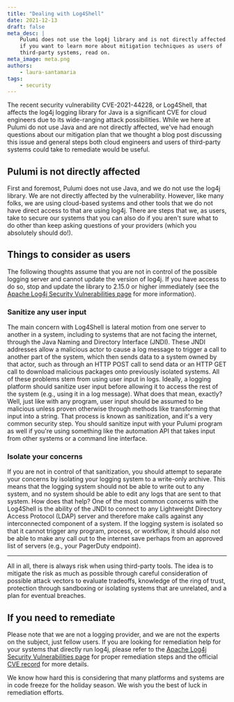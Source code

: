 ```yaml
---
title: "Dealing with Log4Shell"
date: 2021-12-13
draft: false
meta_desc: |
    Pulumi does not use the log4j library and is not directly affected. However,
    if you want to learn more about mitigation techniques as users of
    third-party systems, read on.
meta_image: meta.png
authors:
    - laura-santamaria
tags:
    - security
---
```


The recent security vulnerability CVE-2021-44228, or Log4Shell, that affects the
log4j logging library for Java is a significant CVE for cloud engineers due to
its wide-ranging attack possibilities. While we here at Pulumi do not use Java
and are not directly affected, we've had enough questions about our mitigation
plan that we thought a blog post discussing this issue and general steps both
cloud engineers and users of third-party systems could take to remediate would
be useful.

<!-- more -->

## Pulumi is not directly affected

First and foremost, Pulumi does not use Java, and we do not use the log4j
library. We are not directly affected by the vulnerability. However, like many
folks, we are using cloud-based systems and other tools that we do not have
direct access to that are using log4j. There are steps that we, as users, take
to secure our systems that you can also do if you aren't sure what to do other
than keep asking questions of your providers (which you absolutely should do!).

## Things to consider as users

The following thoughts assume that you are not in control of the possible
logging server and cannot update the version of log4j. If you have access to do
so, stop and update the library to 2.15.0 or higher immediately (see the [Apache
Log4j Security Vulnerabilities
page](https://logging.apache.org/log4j/2.x/security.html) for more information).

### Sanitize any user input

The main concern with Log4Shell is lateral motion from one server to another in
a system, including to systems that are not facing the internet, through the
Java Naming and Directory Interface (JNDI). These JNDI addresses allow a
malicious actor to cause a log message to trigger a call to another part of the
system, which then sends data to a system owned by that actor, such as through
an HTTP POST call to send data or an HTTP GET call to download malicious
packages onto previously isolated systems. All of these problems stem from using
user input in logs. Ideally, a logging platform should sanitize user input
before allowing it to access the rest of the system (e.g., using it in a log
message). What does that mean, exactly? Well, just like with any program, user
input should be assumed to be malicious unless proven otherwise through methods
like transforming that input into a string. That process is known as
sanitization, and it's a very common security step. You should sanitize input
with your Pulumi program as well if you're using something like the automation
API that takes input from other systems or a command line interface.

### Isolate your concerns

If you are not in control of that sanitization, you should attempt to separate
your concerns by isolating your logging system to a write-only archive. This
means that the logging system should not be able to write out to any system, and
no system should be able to edit any logs that are sent to that system. How does
that help? One of the most common concerns with the Log4Shell is the ability of
the JNDI to connect to any Lightweight Directory Access Protocol (LDAP) server
and therefore make calls against any interconnected component of a system. If
the logging system is isolated so that it cannot trigger any program, process,
or workflow, it should also not be able to make any call out to the internet
save perhaps from an approved list of servers (e.g., your PagerDuty endpoint).

---

All in all, there is always risk when using third-party tools. The idea is to
mitigate the risk as much as possible through careful consideration of possible
attack vectors to evaluate tradeoffs, knowledge of the ring of trust, protection
through sandboxing or isolating systems that are unrelated, and a plan for
eventual breaches.

## If you need to remediate

Please note that we are not a logging provider, and we are not the experts on
the subject, just fellow users. If you are looking for remediation help for your
systems that directly run log4j, please refer to the [Apache Log4j Security
Vulnerabilities page](https://logging.apache.org/log4j/2.x/security.html) for
proper remediation steps and the official [CVE
record](https://cve.mitre.org/cgi-bin/cvename.cgi?name=CVE-2021-44228) for more
details.

We know how hard this is considering that many platforms and systems are in code
freeze for the holiday season. We wish you the best of luck in remediation
efforts.
